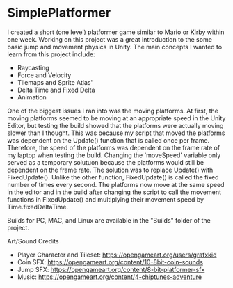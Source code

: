 # SimplePlatformer

I created a short (one level) platformer game similar to Mario or Kirby within one week. Working on this project was a great introduction to the some basic jump and movement physics in Unity. The main concepts I wanted to learn from this project include:
  - Raycasting
  - Force and Velocity
  - Tilemaps and Sprite Atlas'
  - Delta Time and Fixed Delta
  - Animation

One of the biggest issues I ran into was the moving platforms. At first, the moving platforms seemed to be moving at an appropriate speed in the Unity Editor, but testing the build showed that the platforms were actually moving slower than I thought. This was because my script that moved the platforms was dependent on the Update() function that is called once per frame. Therefore, the speed of the platforms was dependent on the frame rate of my laptop when testing the build. Changing the 'moveSpeed' variable only served as a temporary solutuon because the platforms would still be dependent on the frame rate. The solution was to replace Update() with FixedUpdate(). Unlike the other function, FixedUpdate() is called the fixed number of times every second. The platforms now move at the same speed in the editor and in the build after changing the script to call the movement functions in FixedUpdate() and multiplying their movement speed by Time.fixedDeltaTime.

Builds for PC, MAC, and Linux are available in the "Builds" folder of the project.

Art/Sound Credits
- Player Character and Tileset: https://opengameart.org/users/grafxkid
- Coin SFX: https://opengameart.org/content/10-8bit-coin-sounds
- Jump SFX: https://opengameart.org/content/8-bit-platformer-sfx
- Music: https://opengameart.org/content/4-chiptunes-adventure
